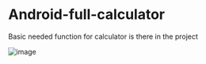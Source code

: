 # Android-full-calculator
Basic needed function for calculator is there in the project

![image](https://user-images.githubusercontent.com/114278562/218311833-4f5bec29-66a9-4508-baf7-97def27386d8.png)
